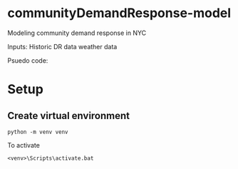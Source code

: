 # communityDemandResponse-model

Modeling community demand response in NYC

Inputs:
Historic DR data
weather data

Psuedo code:

# Setup

## Create virtual environment

`python -m venv venv`

To activate

`<venv>\Scripts\activate.bat`
